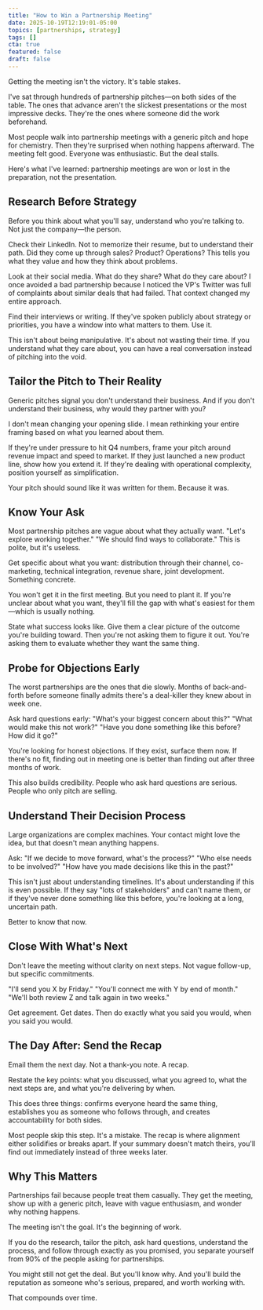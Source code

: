 ```yaml
---
title: "How to Win a Partnership Meeting"
date: 2025-10-19T12:19:01-05:00
topics: [partnerships, strategy]
tags: []
cta: true
featured: false
draft: false
---
```


Getting the meeting isn't the victory. It's table stakes.

I've sat through hundreds of partnership pitches—on both sides of the table. The ones that advance aren't the slickest presentations or the most impressive decks. They're the ones where someone did the work beforehand.

Most people walk into partnership meetings with a generic pitch and hope for chemistry. Then they're surprised when nothing happens afterward. The meeting felt good. Everyone was enthusiastic. But the deal stalls.

Here's what I've learned: partnership meetings are won or lost in the preparation, not the presentation.

## Research Before Strategy

Before you think about what you'll say, understand who you're talking to. Not just the company—the person.

Check their LinkedIn. Not to memorize their resume, but to understand their path. Did they come up through sales? Product? Operations? This tells you what they value and how they think about problems.

Look at their social media. What do they share? What do they care about? I once avoided a bad partnership because I noticed the VP's Twitter was full of complaints about similar deals that had failed. That context changed my entire approach.

Find their interviews or writing. If they've spoken publicly about strategy or priorities, you have a window into what matters to them. Use it.

This isn't about being manipulative. It's about not wasting their time. If you understand what they care about, you can have a real conversation instead of pitching into the void.

## Tailor the Pitch to Their Reality

Generic pitches signal you don't understand their business. And if you don't understand their business, why would they partner with you?

I don't mean changing your opening slide. I mean rethinking your entire framing based on what you learned about them.

If they're under pressure to hit Q4 numbers, frame your pitch around revenue impact and speed to market. If they just launched a new product line, show how you extend it. If they're dealing with operational complexity, position yourself as simplification.

Your pitch should sound like it was written for them. Because it was.

## Know Your Ask

Most partnership pitches are vague about what they actually want. "Let's explore working together." "We should find ways to collaborate." This is polite, but it's useless.

Get specific about what you want: distribution through their channel, co-marketing, technical integration, revenue share, joint development. Something concrete.

You won't get it in the first meeting. But you need to plant it. If you're unclear about what you want, they'll fill the gap with what's easiest for them—which is usually nothing.

State what success looks like. Give them a clear picture of the outcome you're building toward. Then you're not asking them to figure it out. You're asking them to evaluate whether they want the same thing.

## Probe for Objections Early

The worst partnerships are the ones that die slowly. Months of back-and-forth before someone finally admits there's a deal-killer they knew about in week one.

Ask hard questions early: "What's your biggest concern about this?" "What would make this not work?" "Have you done something like this before? How did it go?"

You're looking for honest objections. If they exist, surface them now. If there's no fit, finding out in meeting one is better than finding out after three months of work.

This also builds credibility. People who ask hard questions are serious. People who only pitch are selling.

## Understand Their Decision Process

Large organizations are complex machines. Your contact might love the idea, but that doesn't mean anything happens.

Ask: "If we decide to move forward, what's the process?" "Who else needs to be involved?" "How have you made decisions like this in the past?"

This isn't just about understanding timelines. It's about understanding if this is even possible. If they say "lots of stakeholders" and can't name them, or if they've never done something like this before, you're looking at a long, uncertain path.

Better to know that now.

## Close With What's Next

Don't leave the meeting without clarity on next steps. Not vague follow-up, but specific commitments.

"I'll send you X by Friday." "You'll connect me with Y by end of month." "We'll both review Z and talk again in two weeks."

Get agreement. Get dates. Then do exactly what you said you would, when you said you would.

## The Day After: Send the Recap

Email them the next day. Not a thank-you note. A recap.

Restate the key points: what you discussed, what you agreed to, what the next steps are, and what you're delivering by when.

This does three things: confirms everyone heard the same thing, establishes you as someone who follows through, and creates accountability for both sides.

Most people skip this step. It's a mistake. The recap is where alignment either solidifies or breaks apart. If your summary doesn't match theirs, you'll find out immediately instead of three weeks later.

## Why This Matters

Partnerships fail because people treat them casually. They get the meeting, show up with a generic pitch, leave with vague enthusiasm, and wonder why nothing happens.

The meeting isn't the goal. It's the beginning of work.

If you do the research, tailor the pitch, ask hard questions, understand the process, and follow through exactly as you promised, you separate yourself from 90% of the people asking for partnerships.

You might still not get the deal. But you'll know why. And you'll build the reputation as someone who's serious, prepared, and worth working with.

That compounds over time.

